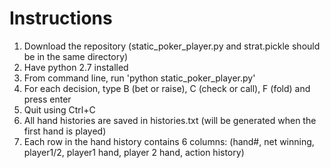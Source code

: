 # Instructions
1. Download the repository (static_poker_player.py and strat.pickle should be in the same directory)
2. Have python 2.7 installed
3. From command line, run 'python static_poker_player.py'
4. For each decision, type B (bet or raise), C (check or call), F (fold) and press enter
5. Quit using Ctrl+C
6. All hand histories are saved in histories.txt (will be generated when the first hand is played)
7. Each row in the hand history contains 6 columns: (hand#, net winning, player1/2, player1 hand, player 2 hand, action history) 

